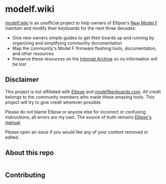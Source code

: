# modelf.wiki

[modelf.wiki](https://modelf.wiki) is an unofficial project to help owners of Ellipse's [New Model F](https://www.modelfkeyboards.com/store/) maintain and modify their keyboards for the next three decades:

- Give new owners simple guides to get their boards up and running by organizing and simplifying community documentation
- Map the community's Model F firmware flashing tools, documentation, and other resources
- Preserve these resources on the [Internet Archive]() so no information will be lost

## Disclaimer

This project is not affiliated with [Ellipse]() and [modelfkeyboards.com](). All credit belongs to the community members who made these amazing tools. This project will try to give credit wherever possible.

Please do not blame Ellipse or anyone else for incorrect or confusing instructions; all errors are my own. The source of truth remains [Ellipse's manual](https://www.modelfkeyboards.com/manual/).

Please open an issue if you would like any of your content removed or edited.

## About this repo

```
```

## Contributing
